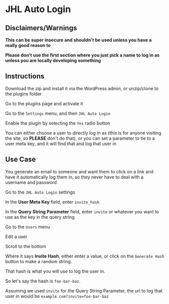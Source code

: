 # JHL Auto Login

## Disclaimers/Warnings

**This can be super insecure and shouldn't be used unless you have a really good reason to**

**Please don't use the first section where you just pick a name to log in as unless you are locally developing something**

## Instructions

Download the zip and install it via the WordPress admin, or unzip/clone to the plugins folder

Go to the plugins page and activate it

Go to the `Settings` menu, and then `JHL Auto Login`

Enable the plugin by selecting the `Yes` radio button

You can either choose a user to directly log in as (this is for anyone visiting the site, so **PLEASE** don't do that), or you can set a parameter to tie to a user meta key, and it will find that and log that user in

## Use Case

You generate an email to someone and want them to click on a link and have it automatically log them in, so they never have to deal with a username and password

Go to the `JHL Auto Login` settings

In the **User Meta Key** field, enter `invite_hash`

In the **Query String Parameter** field, enter `invite` or whatever you want to use as the key in the query string

Go to the `Users` menu

Edit a user

Scroll to the bottom

Where it says **Invite Hash**, either enter a value, or click on the `Generate Hash` button to make a random string.

That hash is what you will use to log the user in.

So let's say the hash is `foo-bar-baz`.

Assuming we used `invite` for the Query String Parameter, the url to log that user in would be `example.com?invite=foo-bar-baz`